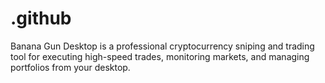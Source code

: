 # .github
Banana Gun Desktop is a professional cryptocurrency sniping and trading tool for executing high-speed trades, monitoring markets, and managing portfolios from your desktop.
